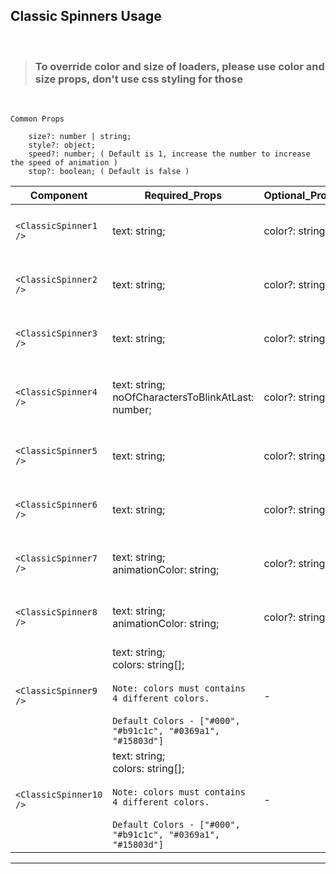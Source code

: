 ## Classic Spinners Usage

<br />

> ### To override **color** and **size** of loaders, please use **color** and **size** props, don't use css styling for those
</br >

```
Common Props

    size?: number | string;
    style?: object;
    speed?: number; ( Default is 1, increase the number to increase the speed of animation )
    stop?: boolean; ( Default is false )

```

|  Component  | Required_Props | Optional_Props | Example |
| ------------- | ------------- | ------------- | ------------- |
| ```<ClassicSpinner1 />```  | text: string; | color?: string;  | ```<ClassicSpinner1 text="Loading 1..." speed={1} color="#000" size="1.5rem" stop={false} />```  |
| ```<ClassicSpinner2 />```  | text: string; | color?: string;  | ```<ClassicSpinner2 text="Loading 2..." speed={1} color="#000" size="1.5rem" stop={false} />```  |
| ```<ClassicSpinner3 />```  | text: string; | color?: string;  | ```<ClassicSpinner3 text="Loading 3..." speed={1} color="#000" size="1.5rem" stop={false} />```  |
| ```<ClassicSpinner4 />```  | text: string;<br />noOfCharactersToBlinkAtLast: number; | color?: string;  | ```<ClassicSpinner4 text="Loading 4..." speed={1} color="#000" size="1.5rem" stop={false} noOfCharactersToBlinkAtLast={3} />```  |
| ```<ClassicSpinner5 />```  | text: string; | color?: string;  | ```<ClassicSpinner5 text="Loading 5..." speed={1} color="#000" size="1.5rem" stop={false} />```  |
| ```<ClassicSpinner6 />```  | text: string; | color?: string;  | ```<ClassicSpinner6 text="Loading 6..." speed={1} color="#000" size="1.5rem" stop={false} />```  |
| ```<ClassicSpinner7 />```  | text: string;<br />animationColor: string; | color?: string;  | ```<ClassicSpinner7 text="Loading 7..." speed={1} color="#000" size="1.5rem" stop={false} animationColor="#be123c" />```  |
| ```<ClassicSpinner8 />```  | text: string;<br />animationColor: string; | color?: string;  | ```<ClassicSpinner8 text="Loading 8..." speed={1} color="#000" size="1.5rem" stop={false} animationColor="#be123c" />```  |
| ```<ClassicSpinner9 />```  | text: string;<br />colors: string[];<br /><br />`Note: colors must contains 4 different colors.`<br /><br />`Default Colors - ["#000", "#b91c1c", "#0369a1", "#15803d"]` | -  | ```<ClassicSpinner9 text="Loading 9..." speed={1} size="1.5rem" stop={false} colors={["#000", "#b91c1c", "#0369a1", "#15803d"]} />```  |
| ```<ClassicSpinner10 />```  | text: string;<br />colors: string[];<br /><br />`Note: colors must contains 4 different colors.`<br /><br />`Default Colors - ["#000", "#b91c1c", "#0369a1", "#15803d"]` | -  | ```<ClassicSpinner10 text="Loading 10..." speed={1} size="1.5rem" stop={false} colors={["#000", "#b91c1c", "#0369a1", "#15803d"]} />```  |

----------------------
